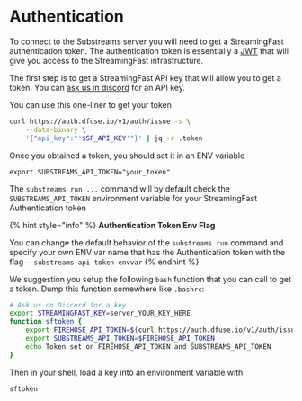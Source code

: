 # Authentication

To connect to the Substreams server you will need to get a StreamingFast authentication token. The authentication token is essentially a [JWT](https://jwt.io/) that will give you access to the StreamingFast infrastructure.&#x20;

The first step is to get a StreamingFast API key that will allow you to get a token.  You can [ask us in discord](https://discord.gg/jZwqxJAvRs) for an API key.

You can use this one-liner  to get your token

```bash
curl https://auth.dfuse.io/v1/auth/issue -s \
    --data-binary \
    '{"api_key":"'$SF_API_KEY'"}' | jq -r .token
```

Once you obtained a token, you should set it in an ENV variable

```
export SUBSTREAMS_API_TOKEN="your_token"
```

The `substreams run ...`  command will by default check the `SUBSTREAMS_API_TOKEN` environment variable for your StreamingFast Authentication token

{% hint style="info" %}
**Authentication Token Env Flag**

You can change the default behavior of the `substreams run` command and specify your own ENV var name that has the Authentication token with the flag `--substreams-api-token-envvar`
{% endhint %}

We suggestion you setup the following `bash` function that you can call to get a token. Dump this function somewhere like `.bashrc`:

```bash
# Ask us on Discord for a key
export STREAMINGFAST_KEY=server_YOUR_KEY_HERE  
function sftoken {
    export FIREHOSE_API_TOKEN=$(curl https://auth.dfuse.io/v1/auth/issue -s --data-binary '{"api_key":"'$STREAMINGFAST_KEY'"}' | jq -r .token)
	export SUBSTREAMS_API_TOKEN=$FIREHOSE_API_TOKEN
    echo Token set on FIREHOSE_API_TOKEN and SUBSTREAMS_API_TOKEN
}
```

Then in your shell, load a key into an environment variable with:

```bash
sftoken
```
